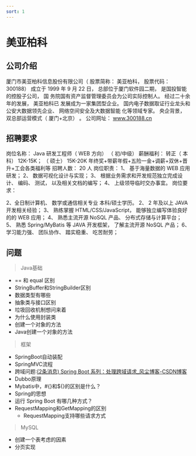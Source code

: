 ```yaml
---
sort: 1
---
```


# 美亚柏科

## 公司介绍

厦门市美亚柏科信息股份有限公司（ 股票简称： 美亚柏科， 股票代码： 300188）
成立于 1999 年 9 月 22 日， 总部位于厦门软件园二期， 是国投智能的控股子公司， 国
务院国有资产监督管理委员会为公司实际控制人。 经过二十余年的发展， 美亚柏科已
发展成为一家集团型企业。
国内电子数据取证行业龙头和公安大数据领先企业、 网络空间安全及大数据智能
化等领域专家。
央企背景， 双总部运营模式（ 厦门+北京） 。 公司网址： www.300188.cn

## 招聘要求

 岗位名称： Java 研发工程师（ WEB 方向） （ 初/中级）
薪酬福利： 转正（ 本科） 12K-15K； （ 硕士） 15K-20K
年终奖+带薪年假+五险一金+调薪+双休+晋升+工会各类福利等
招聘人数： 20 人
岗位职责：
1、 基于海量数据的 WEB 应用研发；
2、 数据可视化设计与实现；
3、 根据业务需求和开发规范独立完成设计、 编码、 测试， 以及相关文档的编写；
4、 上级领导临时交办事宜。
岗位要求：

2、全日制计算机、 数学或通信相关专业 本科/硕士学历。
2、 2 年及以上 JAVA 开发相关经验；
3、 熟练掌握 HTML/CSS/JavaScript， 能够独立编写体验良好的的 WEB 应用；
4、 熟悉主流开源 NoSQL 产品、 分布式存储与计算平台；
5、 熟悉 Spring/MyBatis 等 JAVA 开发框架， 了解主流开源 NoSQL 产品；
6、 学习能力强、 团队协作、 踏实稳重、 吃苦耐劳；  

## 问题

>   Java基础

-   == 和 equal 区别
-   StringBuffer和StringBuilder区别
-   数据类型有哪些
-   抽象类与接口区别
-   垃圾回收机制想问来着
-   为什么使用封装类
-   创建一个对象的方法
-   Java创建一个对象的方法

>   框架

-   SpringBoot自动装配
-   SpringMVC流程
-   跨域问题:[(2条消息) Spring Boot 系列：处理跨域请求_风尘博客-CSDN博客](https://blog.csdn.net/weixin_42036952/article/details/88564647?utm_medium=distribute.pc_relevant.none-task-blog-2~default~BlogCommendFromMachineLearnPai2~default-3.control&depth_1-utm_source=distribute.pc_relevant.none-task-blog-2~default~BlogCommendFromMachineLearnPai2~default-3.control)
-   Dubbo原理
-   Mybatis中，\#{}和${}的区别是什么？  
-   Spring的思想
-   运行 Spring Boot 有哪几种方式？  
-   RequestMapping和GetMapping的区别
    -   RequestMapping支持哪些请求方式

>   MySQL

-   创建一个表考虑的因素
-   分页实现